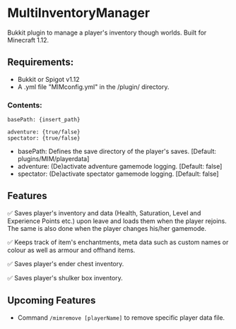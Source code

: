 # MultiInventoryManager
Bukkit plugin to manage a player's inventory though worlds. Built for Minecraft 1.12.

## Requirements:

- Bukkit or Spigot v1.12
- A .yml file "MIMconfig.yml" in the /plugin/ directory.
### Contents:
```
basePath: {insert_path}

adventure: {true/false}
spectator: {true/false}
```
- basePath: Defines the save directory of the player's saves. [Default: plugins/MIM/playerdata]
- adventure: (De)activate adventure gamemode logging. [Default: false]
- spectator: (De)activate spectator gamemode logging. [Default: false]

## Features
:white_check_mark: Saves player's inventory and data (Health, Saturation, Level and Experience Points etc.) upon leave and loads them when the player rejoins. The same is also done when the player changes his/her gamemode.

:white_check_mark: Keeps track of item's enchantments, meta data such as custom names or colour as well as armour and offhand items.

:white_check_mark: Saves player's ender chest inventory.

:white_check_mark: Saves player's shulker box inventory.


## Upcoming Features
- Command `/mimremove [playerName]` to remove specific player data file.

